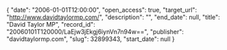 {
  "date": "2006-01-01T12:00:00", 
  "open_access": true, 
  "target_url": "http://www.davidtaylormp.com/", 
  "description": "", 
  "end_date": null, 
  "title": "David Taylor MP", 
  "record_id": "20060101T120000/LaEjw3jEkgj6iynVn7n94w==", 
  "publisher": "davidtaylormp.com", 
  "slug": 32899343, 
  "start_date": null
}

